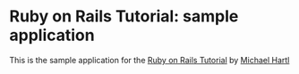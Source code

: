 # Ruby on Rails Tutorial: sample application

This is the sample application for the [Ruby on Rails Tutorial](http://railstutorial.org/) by [Michael Hartl](http://michaelhartl.com/)